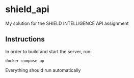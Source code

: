 # shield_api
My solution for the SHIELD INTELLIGENCE API assignment
## Instructions
In order to build and start the server, run:

`docker-compose up`

Everything should run automatically
